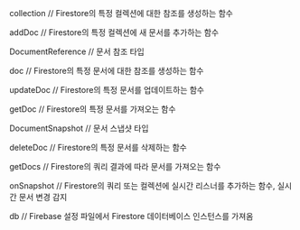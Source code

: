 collection // Firestore의 특정 컬렉션에 대한 참조를 생성하는 함수

addDoc // Firestore의 특정 컬렉션에 새 문서를 추가하는 함수

DocumentReference // 문서 참조 타입

doc // Firestore의 특정 문서에 대한 참조를 생성하는 함수

updateDoc // Firestore의 특정 문서를 업데이트하는 함수

getDoc // Firestore의 특정 문서를 가져오는 함수

DocumentSnapshot // 문서 스냅샷 타입

deleteDoc // Firestore의 특정 문서를 삭제하는 함수

getDocs // Firestore의 쿼리 결과에 따라 문서를 가져오는 함수

onSnapshot // Firestore의 쿼리 또는 컬렉션에 실시간 리스너를 추가하는 함수, 실시간 문서 변경 감지

db // Firebase 설정 파일에서 Firestore 데이터베이스 인스턴스를 가져옴
